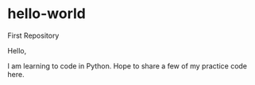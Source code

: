 # hello-world
First Repository

Hello,

I am learning to code in Python. Hope to share a few of my practice code here.
